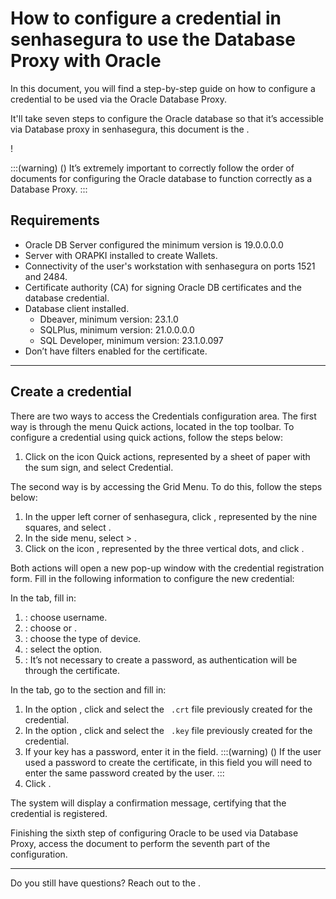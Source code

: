# How to configure a credential in senhasegura to use the Database Proxy with Oracle 

In this document, you will find a step-by-step guide on how to configure a credential to be used via the Oracle Database Proxy.

It'll take seven steps to configure the Oracle database so that it’s accessible via Database proxy in senhasegura, this document is the .

!

:::(warning) ()
It’s extremely important to correctly follow the order of documents for configuring the Oracle database to function correctly as a Database Proxy.
:::

## Requirements

* Oracle DB Server configured the minimum version is 19.0.0.0.0
* Server with ORAPKI installed to create Wallets.
* Connectivity of the user's workstation with senhasegura on ports 1521 and 2484.
* Certificate authority  (CA) for signing Oracle DB certificates and the database credential.
* Database client installed.
    * Dbeaver, minimum version: 23.1.0
    * SQLPlus, minimum version: 21.0.0.0.0
    * SQL Developer, minimum version: 23.1.0.097
* Don’t have filters enabled for the certificate.

---
## Create a credential
There are two ways to access the Credentials configuration area.
The first way is through the menu Quick actions, located in the top toolbar. To configure a credential using quick actions, follow the steps below:

1. Click on the icon Quick actions, represented by a sheet of paper with the sum sign, and select Credential.

The second way is by accessing the Grid Menu. To do this, follow the steps below:

1. In the upper left corner of senhasegura, click , represented by the nine squares, and select .
2. In the side menu, select  > .
3. Click on the icon , represented by the three vertical dots, and click .

Both actions will open a new pop-up window with the credential registration form. Fill in the following information to configure the new credential:

In the  tab, fill in:

1. : choose username.
2. : choose  or .
3. : choose the  type of device.
4. : select the  option.
5. : It’s not necessary to create a password, as authentication will be through the certificate.

In the  tab, go to the  section and fill in:

1. In the option , click  and select the  `
.crt` file previously created for the credential.
2. In the option , click  and select the `
.key` file previously created for the credential.
3. If your key has a password, enter it in the  field.
    :::(warning) ()
    If the user used a password to create the certificate, in this field you will need to enter the same password created by the user.
    :::
4. Click .

The system will display a confirmation message, certifying that the credential is registered.


Finishing the sixth step of configuring Oracle to be used via Database Proxy, access the document  to perform the seventh part of the configuration.

---
Do you still have questions? Reach out to the .